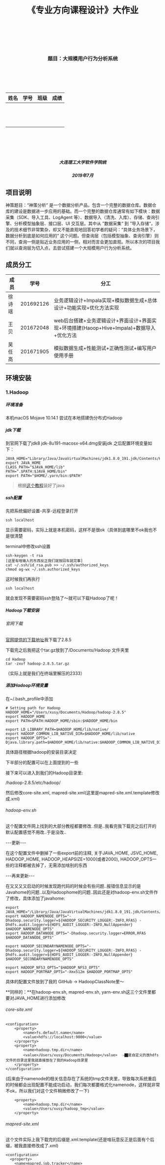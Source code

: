 <br><br><br><br><br><br>

<h1  align=center>《专业方向课程设计》大作业</h1>



<br><br><br><br><br>

<h3  align=center>题目：大规模用户行为分析系统</h3>



<br><br><br><br>



| 姓名  | 学号  | 班级  | 成绩  |
| ----- | ----- | ----- | ----- |
| <br>  | <br/> | <br/> | <br/> |
| <br/> | <br/> | <br/> | <br/> |
| <br/> | <br/> | <br/> | <br/> |

 

<br><br><br><br>



 



<h5  align=center>大连理工大学软件学院统</h5>

<h5  align=center>2019年7月</h5>

## 项目说明

神策题目：“神策分析” 是一个数据分析产品，包含一个完整的数据仓库。数据仓库的建设是数据进一步应用的基础。而一个完整的数据仓库通常有如下模块：数据采集（SDK、导入工具、LogAgent 等）、数据导入（清洗、入库）、存储、查询引擎、分析模型抽象层、接口层、UI 交互层。其中从 ”数据采集“ 到 ”导入存储“，涉及的技术细节非常繁杂，却又不能直观地回答初学者的疑问：“具体业务场景下，数据分析到底是如何应用的“ 这个问题。但查询层（包括模型抽象、查询引擎）则不同，查询一侧是贴近业务应用的一侧，相对而言会更加直观。所以本次的项目我们就以查询层为切入点，去尝试搭建一个大规模用户行为分析系统。

## 成员分工

| 成员   | 学号      | 分工                                                         |
| ------ | --------- | ------------------------------------------------------------ |
| 徐诗瑶 | 201692126 | 业务逻辑设计+Impala实现+模拟数据生成+总体设计+功能实现+优化方法实现 |
| 王贝   | 201672048 | web后台搭建+业务逻辑设计+界面设计+界面实现+环境搭建(Haoop+Hive+Impala)+数据导入+优化方法 |
| 吴任高 | 201671905 | 模拟数据生成+性能测试+正确性测试+编写用户使用手册            |

## 环境安装

### 1.Hadoop 

##### 环境准备

本机macOS Mojave 10.14.1 尝试在本地搭建伪分布式Hadoop

##### jdk下载

到官网下载了jdk8 jdk-8u191-macosx-x64.dmg安装jdk 之后配置环境变量如下：
```
JAVA_HOME="Library/Java/JavaVirtualMachines/jdk1.8.0_191.jdk/Contents/Home"
export JAVA_HOME
CLASS_PATH="$JAVA_HOME/lib"
PATH=".$PATH:$JAVA_HOME/bin"
export PATH="$HOME/.yarn/bin:$PATH"
```

> 根据[这个教程](https://zhuanlan.zhihu.com/p/31162356)装好了java

##### ssh配置

先把系统偏好设置-共享-远程登录打开
```
ssh localhost
```
显示需要密码，实际上就是本机密码，这样不是很ok（具体到底哪里不ok我也不是很清楚

terminal中修改ssh设置
```
ssh-keygen -t rsa
[这里有啥输入的东西反正我们就按回车就完事]
cat ~/.ssh/id_rsa.pub >> ~/.ssh/authorized_keys
chmod og-wx ~/.ssh.authorized_keys
```
这时候我们再执行
```
ssh localhost
```
就会发现不需要密码ssh登陆了～就可以下载Hadoop了呢！

##### Hadoop下载安装

###### 官网下载

[官网提供的下载地址](https://www.apache.org/dyn/closer.cgi/hadoop/common/hadoop-2.8.5/hadoop-2.8.5.tar.gz)我下载了2.8.5

下载完之后我把这个tar.gz放到了/Documents/Hadoop 文件夹里 
```
cd Hadoop
tar -zxvf hadoop-2.8.5.tar.gz
```
（实际上就是我们在终端里解压的2333）

##### 添加Hadoop环境变量

在~/.bash_profile中添加
```
# Setting path for Hadoop
HADOOP_HOME="/Users/xusy/Documents/Hadoop/hadoop-2.8.5"
export HADOOP_HOME
export PATH=$PATH:HADOOP_HOME/sbin:$HADOOP_HOME/bin

export LD_LIBRARY_PATH=$HADOOP_HOME/lib/native/
export HADOOP_COMMON_LIB_NATIVE_DIR=$HADOOP_HOME/lib/native
export HADOOP_OPTS="-Djava.library.path=$HADOOP_HOME/lib/native:$HADOOP_COMMON_LIB_NATIVE_DIR"
```
具体路径根据hadoop的安装目录决定

下半部分的配置可以在上面提到的一些

接下来可以进入到我们的Hadoop目录里:

/hadoop-2.8.5/etc/hadoop/

然后修改core-site.xml, mapred-site.xml(这里是mapred-site.xml.template修改成.xml)

###### hadoop-env.sh

这个配置文件网上找到的大部分教程都要修改..但是..我看完我下载完之后打开的默认配置感觉不用改..于是没改..

---更新---

在这个配置文件中删掉了一些export前的注释, 关于JAVA_HOME, JSVC_HOME, HADOOP_HOME, HADOOP_HEAPSIZE=1000(或者2000), HADOOP_OPTS一些的注释都被去掉了，无需添加啥别的东西


---再来更新---

在又又又又启动的时候发现跑代码的时候会有些问题..报错信息显示的是Javahome的问题..以及Hadoophome的问题..因此还是对hadoop-env.sh文件作了修改，具体添加了javahome:
```
export JAVA_HOME="/Library/Java/JavaVirtualMachines/jdk1.8.0_191.jdk/Contents/Home"
export HADOOP_NAMENODE_OPTS="-Dhadoop.security.logger=${HADOOP_SECURITY_LOGGER:-INFO,RFAS} -Dhdfs.audit.logger=${HDFS_AUDIT_LOGGER:-INFO,NullAppender} $HADOOP_NAMENODE_OPTS"
export HADOOP_DATANODE_OPTS="-Dhadoop.security.logger=ERROR,RFAS $HADOOP_DATANODE_OPTS"

export HADOOP_SECONDARYNAMENODE_OPTS="-Dhadoop.security.logger=${HADOOP_SECURITY_LOGGER:-INFO,RFAS} -Dhdfs.audit.logger=${HDFS_AUDIT_LOGGER:-INFO,NullAppender} $HADOOP_SECONDARYNAMENODE_OPTS"

export HADOOP_NFS3_OPTS="$HADOOP_NFS3_OPTS"
export HADOOP_PORTMAP_OPTS="-Xmx512m $HADOOP_PORTMAP_OPTS"
```
具体的配置文件放到了我的 GitHub -> HadoopClassNote里～


**同样的：**在hadoop-env.sh, mapred-env.sh, yarn-env.sh这三个文件里都要对JAVA_HOME进行添加修改

###### core-site.xml

```
<configuration>
	<property>
		<name>fs.default.name</name>
		<value>hdfs://localhost:9000</value>
	</property>
	<property>
		<name>hadoop.tmp.dir</name>
		<value>/Users/xusy/Documents/Hadoop</value>  👈🏿是自定义的放hdfs文件的目录这里我就直接放在了我的Hadoop目录里
	</property>
</configuration>
```

(后来由于namenode的相关信息存在了系统的tmp文件夹里，导致每次系统重启的时候都会出现配置不能成功启动，我们每次都要格式化namenode，这样就非常不ok，所以我们对这个文件稍微修改了一下)

```
	<property>
		<name>hadoop.tmp.dir</name>
		<value>/Users/xusy/hadoop_tmp</value> 
	</property>
```

###### mapred-site.xml

这个文件实际上我下载完的后缀是.xml.template(还是啥玩意反正是后面有个后缀，被我直接修改成了.xml)
```
<configuration>
  <property>
    <name>mapred.job.tracker</name>
    <value>localhost:9010</value>
  </property>
  <property>
    <name>mapreduce.framework.name</name>
    <value>yarn</value>
  </property>
</configuration>
```

###### hdfs-site.xml

```
<configuration>
	<!--伪分布式-->
	<property>
		<name>dfs.replication</name>
		<value>1</value>
	</property>
</configuration>
```
这里的变量dfs.replication指定了每个HDFS数据库的复制次数，通常为3，而我们要在本机建立一个伪分布式的DataNode所以这个值改成了1

为了保存hdfs的元数据和data相关文件，这里后来添加了property：
```
<configuration>
	<!--伪分布式-->
  <property>
    <name>dfs.namenode.name.dir</name>
    <value>/Users/xusy/Documents/Hadoop/dfs/name</value>
  </property>
  <property>
    <name>dfs.datanode.data.dir</name>
    <value>/Users/xusy/Documents/Hadoop/dfs/data</value>
  </property>
	<property>
		<name>dfs.replication</name>
		<value>1</value>
	</property>
  <property>
    <name>dfs.permissions</name>
    <value>false</value>
  </property>
</configuration>

```
###### yarn-site.xml

```
<configuration>
	<property>
		<name>yarn.nodemanager.aux-services</name>
		<value>mapreduce_shuffle</value>
	</property>

<!-- Site specific YARN configuration properties -->

<!-- 集群配置-->
  <!--      <property>
      <name>yarn.resourcemanager.hostname</name>
      <value>master</value>
      </property> -->

</configuration>
```
同样的稍微做了修改
```
<configuration>
	<property>
		<name>yarn.nodemanager.aux-services</name>
		<value>mapreduce_shuffle</value>
	</property>
  <property>
    <name>yarn.resourcemanager.resource-tracker.address</name>
    <value>localhost:8031</value>
  </property>
    <property>
    <name>yarn.resourcemanager.address</name>
    <value>localhost:8032</value>
  </property>
    <property>
    <name>yarn.resourcemanager.admin.address</name>
    <value>localhost:8033</value>
  </property>
    <property>
    <name>yarn.resourcemanager.scheduler.address</name>
    <value>localhost:8034</value>
  </property>
    <property>
    <name>yarn.resourcemanager.webapp.address</name>
    <value>localhost:8088</value>
  </property>
    <property>
    <name>yarn.log-aggregation-enable</name>
    <value>true</value>
  </property>
    <property>
    <name>yarn.log.server.url</name>
    <value>http://localhost:19888/jobhistory/logs/</value>
  </property>
<!-- Site specific YARN configuration properties -->

<!-- 集群配置-->
  <!--      <property>
      <name>yarn.resourcemanager.hostname</name>
      <value>master</value>
      </property> -->
</configuration>
```

###### log4j.properties

在具体跑代码的时候会有些WARNING(但实际上你的代码并没有什么问题..)因此我们要在log4j.properties文件后追加一行内容：
```
log4j.logger.org.apache.hadoop.util.NativeCodeLoader=ERROR
```

##### 启动Hadoop

> 每次操作的时候都要进入这个Hadoop文件夹哦（当然我觉得如果把这个添加到环境变量里会不会好点..我也不知道我瞎说的

终端进入到Hadoop的文件夹下
我这里的文件夹就是
```
/Users/xusy/Documents/Hadoop/hadoop-2.8.5
```
执行
```
./bin/hdfs namenode -format
```
格式化文件系统（对namenode进行初始化)（好像是只要初始化一次就好了就是最开始建系统的时候..之后如果每次启动你都初始化..那么是会有问题的！）

---
更新

---

在启动Hadoop，jps之后可能会出现你的namenode没起来的这个问题，这个时候就得格式化一下namenode，具体的话👇🏿

这里的namenode format的问题：由于namenode的信息是存在了系统的tmp文件夹下的，如果你到这里看的话是能看见这些的：

![tmp](/img/tmp.png)

每次启动的话tmp是会清空的，我也不知道咋回事反正，虽然我在core-site.xml文件里明明定义的是tmp存在了Hadoop文件夹下...但还是有这个问题..所以就重新在我的xusy用户下面新建了一个hadoop_tmp文件夹，把上面core-site.xml里存temp的那个文件夹路径改成了
```
	<property>
		<name>hadoop.tmp.dir</name>
		<value>/Users/xusy/hadoop_tmp</value> 
```
然后重新format就可以了..不知道再重新启动我的电脑的时候还会不会有这个问题..如果有那就再更新一下..		


接下来启动namenode & datanode （感觉就是启动dfs文件系统)
```
./sbin/start-dfs.sh
```
中间会有一个询问yes/no的我们输入yes就好了..
启动yarn
```
./sbin/start-yarn.sh
```
启动日志管理log的histroyserver 
```
./mr-jobhistory-daemon.sh start historyserver
```
👆🏿输入了这个命令就可以在jps里看见JobHistoryServer了

当然以上的命令都是在hadoop-2.8.5下面运行的

想要关闭的话..
```
./sbin/stop-all.sh
# stop-dfs.sh stop-yarn.sh
```

查看当前的hadoop运行情况:
```
xushiyaodeMacBook-Pro:sbin xusy$ jps
39696 SecondaryNameNode
39809 ResourceManager
49810 JobHistoryServer
39891 NodeManager
39507 NameNode
69306 
39595 DataNode
73471 Jps
```
测试一下我们能不能进入到overview界面呢！

NameNode - http://localhost:50070

ps:这里有一个Hadoop2和Hadoop3对应端口修改的表在下面：

NameNode端口

| Hadoop2 | Hadoop3 |
| ------: | ------: |
|   50470 |    9871 |
|   50070 |    9870 |
|    8020 |    9820 |

Secondary NN端口

| Hadoop2 | Hadoop3 |
| ------: | ------: |
|   50091 |    9869 |
|   50090 |    9868 |

DataNode端口

| Hadoop2 | Hadoop3 |
| ------: | ------: |
|   50020 |    9867 |
|   50010 |    9866 |
|   50475 |    9865 |
|   50075 |    9864 |

##### 继续启动！！！

由于我们刚刚到配置..这里的namenode1对应的就是我们本机localhost啦～(所以下面的web查看正常输入的URL应该是namenode1+端口的)

overview查看！

查看HDFS：

http://localhost:50070

查看YARN：

http://localhost:8088

查看MR启动JobHistory Server(这里暂时出了问题..让我研究一下..)

http://localhost:19888

### 2. Hive

一、安装 **MySQL**

1. 上传MySQL在线安装源的配置文件

用WinSCP（root账号连接）CentOS服务器

将mysql-community.repo 文件上传到 /etc/yum.repos.d/ 目录

将RPM-GPG-KEY-mysql 文件上传到 /etc/pki/rpm-gpg/ 目录

 

2. 更新yum源并安装mysql server（默认同时会安装mysql client）

> yum repolist

> yum install mysql-server

 

3. 查看MySQL各组件是否成功安装

> rpm -qa | grep mysql

![img](http://ww1.sinaimg.cn/large/006tNc79ly1g4lo4au6h4j308j01ngm8.jpg) 

 

 

二、配置**MySQL**

1. 启动MySQL Server并查看其状态

> systemctl start mysqld

> systemctl status mysqld

![img](http://ww4.sinaimg.cn/large/006tNc79ly1g4lo815xcsj30dz028gmn.jpg)、

2. 查看MySQL版本

> mysql -V

![img](http://ww2.sinaimg.cn/large/006tNc79ly1g4lo83tyhbj30dz00mweq.jpg) 

 

3. 连接MySQL，默认root密码为空

> mysql -u root   (这个命令不好用，用 mysql -u root -p )

> mysql> s

这里如果使用 > myswl -u root 会报以下错误

> ERROR 1044 (42000): Access denied for user ''@'localhost' to database 'mysql' 

4. 查看数据库

> mysql> show databases; （注意：必须以分号结尾，否则会出现续行输入符“>”）

 

5. 创建hive元数据数据库（metastore）

> mysql> create database hive; 

![img](http://ww4.sinaimg.cn/large/006tNc79ly1g4lo9qcxrpj308o04z0tu.jpg) 

 

6. 创建用户hive，密码是123456

> mysql> CREATE USER 'hive'@'%' IDENTIFIED BY '123456';

注意：删除用户是DROP USER命令 

 

7. 授权用户hadoop拥有数据库hive的所有权限

mysql> GRANT ALL PRIVILEGES ON hive.* TO 'hive'@'%' WITH GRANT OPTION;

 

8. 查看新建的MySQL用户（数据库名：mysql，表名：user）

> mysql> select host,user,password from mysql.user;

![img](http://ww1.sinaimg.cn/large/006tNc79ly1g4lo9tbz18j30dz04imyu.jpg) 

 

9. 删除空用户记录，如果没做这一步，新建的hive用户将无法登录，后续无法启动hive客户端

> mysql> delete from mysql.user where user='';

 

10. 刷新系统授权表（不用重启mysql服务）

> mysql> flush privileges; 

 

11. 测试hive用户登录

> mysql -u hive -p

> Enter password：123456



**三、安装和配置hive**

1. 下载hive

> Wget https://mirrors.tuna.tsinghua.edu.cn/apache/hive/hive-2.3.5/apache-hive-2.3.5-bin.tar.gz

2. 解压hive-1.1.0-cdh5.12.1.tar.gz到/home/hadoop

> $ tar zxvf apache-hive-2.3.5-bin.tar.gz

 

3. 在.bash_profile文件中添加hive环境变量

> export HIVE_HOME=/home/hadoop/hive-1.1.0-cdh5.12.1

> export PATH=$HIVE_HOME/bin:$PATH

4. 使上述设置生效

   > $ source .bash_profile

 

5. 编辑$HIVE_HOME/conf/hive-env.sh文件，在末尾添加HADOOP_HOME变量

> cd $HIVE_HOME/conf

> cp hive-env.sh.template hive-env.sh	（默认不存在，可从模板文件复制）

> vi hive-env.sh

> HADOOP_HOME=/root/Hadoop/hadoop-2.8.5

 

6. 新建$HIVE_HOME/conf/hive-site.xml文件

```xml
<?xml version="1.0" encoding="UTF-8" standalone="no"?>
<?xml-stylesheet type="text/xsl" href="configuration.xsl"?>
<configuration>
        <property>
                <name>javax.jdo.option.ConnectionDriverName</name>
                <value>com.mysql.jdbc.Driver</value>
        </property>
        <property>
                <name>javax.jdo.option.ConnectionURL</name>
                <value>jdbc:mysql://localhost:3306/hive</value>
        </property>
        <property>
                <name>javax.jdo.option.ConnectionUserName</name>
                <value>hive</value>
        </property>
        <property>
                <name>javax.jdo.option.ConnectionPassword</name>
                <value>123456</value>
        </property>

		<property>
				<name>hive.metastore.warehouse.dir</name>
				<value>/hive/warehouse</value>
		</property>
		<property>
				<name>hive.exec.scratchdir</name>
				<value>/hive/tmp </value>
		</property>
        <property>
                <name>hive.metastore.schema.verification</name>
                <value>false</value>
        </property>
</configuration>
```



 

7. 在HDFS上创建数据仓库目录（用于存放hive数据文件）和临时目录

> hdfs dfs -mkdir -p /hive/warehouse /hive/tmp

 

8. 下载mysql连接驱动，下载地址：https://dev.mysql.com/downloads/connector/j/

![img](file:////var/folders/nm/nfxnvn057nq5rsjjdhz11rsw0000gn/T/com.kingsoft.wpsoffice.mac/wps-bellick/ksohtml/wpsJYMEDH.png) 

	下载文件(.tar.gz)解压后，将其中的mysql-connector-java-8.0.13.jar文件上传到 $HIVE_HOME/lib目录下

 


9. 启动hive

> hive

10. 查看hive数据库 （注意：命令以分号结尾）

> hive> show databases;

![img](file:////var/folders/nm/nfxnvn057nq5rsjjdhz11rsw0000gn/T/com.kingsoft.wpsoffice.mac/wps-bellick/ksohtml/wpsY2lKug.jpg) 

default是默认数据库

11. 退出hive

> hive> quit;

##### Hive> Show databases; 报错

> hive> show databases;
> FAILED: SemanticException org.apache.hadoop.hive.ql.metadata.HiveException: org.apache.hadoop.hive.ql.metadata.HiveException: MetaException(message:Hive metastore database is not initialized. Please use schematool (e.g. ./schematool -initSchema -dbType ...) to create the schema. If needed, don't forget to include the option to auto-create the underlying database in your JDBC connection string (e.g. ?createDatabaseIfNotExist=true for mysql))



在HIVE_HOME/conf/hive-site.xml 中添加如下配置

```
<property>
<name>datanucleus.schema.autoCreateAll</name>
<value>true</value>
</property>
```

### 3. Impala 

1. 先去http://archive.cloudera.com/beta/impala-kudu/redhat/7/x86_64/impala-kudu/0/RPMS/x86_64/下载所需的包
2. 依次安装这些包

```shell
rpm -ivh bigtop-utils-xxx.rpm
rpm -ivh impala-xxx.rpm
rpm -ivh impala-xxx.rpm
rpm -ivh impala-xxx.rpm
rpm -ivh impala-xxx.rpm
rpm -ivh impala-xxx.rpm
rpm -ivh impala-xxx.rpm
rpm -ivh impala-xxx.rpm
```

3. impala 配置

   3.1 添加hadoop安装目录下的core-site.xml,hdfs.xml 和 hive的hive-site.xml 到/etc/impala/conf 

   3.2 修改文件 /etc/default/bigtop-utils ，新增java_home路径；

   3.3 修改文件 /etc/default/impala，只需修改前两行，改为主节点的ip地址或者hostname, 若/etc/hosts文件配置了 127.0.0.1 localhost ，也可不做修改

   3.4 修改core-site.xml，新增以下几项:

   ```
   <property>
           <name>dfs.client.read.shortcircuit</name>
           <value>true</value>
   </property>
   <property>
           <name>dfs.client.read.shortcircuit.skip.checksum</name>
           <value>false</value>
   </property>
   <property>
           <name>dfs.datanode.hdfs-blocks-metadata.enabled</name>
           <value>true</value>
   </property>
   ```

   3.5 修改hdfs-site.xml，新增以下几项:

   ```xml
   <property>
           <name>dfs.datanode.hdfs-blocks-metadata.enabled</name>
           <value>true</value>
   </property>
   <property>
           <name>dfs.block.local-path-access.user</name>
           <value>impala</value>
   </property>
   <property>
           <name>dfs.client.file-block-storage-locations.timeout.millis</name>
           <value>60000</value>
   </property>
   ```

   3.6 权限配置

   > 1. sermod -G hdfs,hadoop impala
   > 2. groups impala

   3.7 创建impala在hdfs目录，赋予权限(单节点即可)：

   > 1.  hdfs dfs -mkdir /user/impala
   > 2.  hadoop fs -chown impala /user/impala*

4. 启动impala 之前，先启动hadoop ,hiveserver2的服务(若配置了，否则启动hiveserver服务)

5. 启动impala服务,  主机节点即可，从机可以不启动impala-server服务,所示的ip为刚才配置文件所配的ip或者为ip对应的 hostname，未修改则为127.0.0.1：

   ```shell
   [root@master run]# service impala-state-store restart --kudu_master_hosts=192.168.174.132:7051
   Stopped Impala State Store Server:                         [  确定  ]
   Started Impala State Store Server (statestored):           [  确定  ]
   [root@master run]# service impala-catalog restart --kudu_master_hosts=192.168.174.132:7051
   Stopped Impala Catalog Server:                             [  确定  ]
   Started Impala Catalog Server (catalogd) :                 [  确定  ]
   [root@master run]# service impala-server restart --kudu_master_hosts=192.168.174.132:7051
   Stopped Impala Server:                                     [  确定  ]
   Started Impala Server (impalad):                           [  确定  ]
   [root@master run]# 
   ```

6. 启动 impala-shell

> 基于 https://blog.csdn.net/qq_41792743/article/details/87979146

## 需求分析

1. 事件分析

   * 用户在产品上的行为我们定义为事件，它是用户行为的一个专业描述，用户在产品上的所有获得的程序反馈都可以抽象为事件进行采集。事件可以通过埋点、通过可视化圈选生效，此文档以埋点采集为主。当然，你可以自定义事件的名称、属性的名称以及个数
   * 分析单个事件随时间的变化趋势。
   * 根据事件的某个指标观察变化趋势
   * 根据用户属性或事件属性进行**分组对比**；

2. 漏斗分析

   * 漏斗模型主要用于分析一个多步骤过程中每一步的转化与流失情况。

   * 选择需要分析的日期

     用户可以选择需要分析的起始时间

   * 点击创建漏斗

     用户可以自己选择创建若干漏斗过程。

   * 漏斗图展示

     用户选择时间和漏斗后点击提交，系统会为用户画出漏斗图，图中标记出每个过程的用户数，相邻漏斗的面积对比即是该过程的转化率。

3. 留存分析

   * 用户选择分析的时间段

     用户可以自主选择分析的起止时间，粒度为日

   * 用户选择初始行为

     初始行为选择用户只触发一次的事件，比如“注册”、“上传头像”、“激活设备”等。

   * 用户选择后续行为

     后续行为选择你期望用户重复触发的事件，比如“阅读文章”、“发帖”、“购买”等。这种留存用于对比分析不同阶段开始使用产品的新用户的参与情况，从而评估产品迭代或运营策略调整的得失。

4. 功能展示

   * 用户通过网页表单选择功能需求
   * 后端接收网页传来的数据

5. 需求归约

6. 数据字典

## 数据导入

将数据文件拷贝到HDFS上，然后建立一张impala外部表，将外部表的存储位置，指向数据文件

![IMG_996067991597-1](http://ww1.sinaimg.cn/large/006tNc79ly1g53ojhwe48j31kw0r74qp.jpg)

1. 用scp将数据文件传到服务器

2. 在HDFS上建立存储数据的目录

   > su hdfs
   >
   > hdfs dfs -mkdir -p  /user/impala/data /user/impala/data/event_export /user/impala/data/user_export

3. 修改HDFS目录权限（如果需要）

   > hdfs dfs -chmod 777 /user/impala/data/event_export 

4. 将数据文件传到HDFS指定目录上

   > hdfs dfs -put /home/work/event_export/xxxxxx.xxx  /user/impala/data/event_export 

   >  hdfs dfs -put /home/work/user_export/xxxxxx.xxx  /user/impala/data/user_export 

5. 在impala-shell中建立外部表，并指向数据文件

   > Impala-shell > CREATE TABLE rawdata.event_export (
   >   event_id INT,
   >   month_id INT,
   >   week_id INT,
   >   user_id BIGINT,
   >   distinct_id STRING,
   >   time TIMESTAMP,
   >   day INT,
   >   event_bucket INT,
   >   _offset BIGINT,
   >   p__app_version STRING,
   >   ...
   > )
   > STORED AS TEXTFILE
   > LOCATION '/user/impala/data/event_export '

## 总体设计

#### 1. 事件分析

1. 用户选择时间段 

2. 用户选择事件（行为）-> 事件下拉框

3. 用户选择事件的展示指标 -> 指标下拉框（5个指标max）-> 指标通过字典映射到sql

4. 用户选择按某种指标分组

   3.1 展示指标：总次数、总人数、去重人数、人均次数、平均事件时长、
   4.1 分组指标：广告系列来源 -> 来源分析可帮助用户进行广告投放、是否首次访问

#### 2. 漏斗分析

漏斗流程：

🌰：点击忘记密码id=5 -> 找回密码-获取验证码id=19 -> 找回密码-重置密码id=28 -> 提交新密码id=1

1. 用户选择需要查询过滤的年，月
2. 用户按顺序选择需要过滤的流程（4步）
3. 返回本月中对应流程的人数和转化比例

#### 3. 留存分析

1. 用户选择时间段

2. 用户初始行为

3. 用户选择后续行为

4. 展示时间段内7天留存的结果分析：总人数，1天之内比例，第二天比例...第七天比例

   4.1返回的结构是一张从from_time到to_time这么多行，每行元素是总人数，1天，2天...第七天比例 这么多列的表

## 界面设计

按照神策的文档，我们实现了一个阉割版的界面

* 对于事件分析，我们允许用户选择
  * 事件的时间区间
  * 分析指标
  * 分组展示方式

![](http://ww1.sinaimg.cn/large/006tNc79ly1g50gaf712xj30vq0a0mye.jpg)

* 对于留存分析，用户可以选择
  * 事件起止日期
  * 用户初始行为
  * 用户后续行为

![](http://ww1.sinaimg.cn/large/006tNc79ly1g50gaqm0v0j30vq08i75d.jpg)

* 对于漏斗分析，用户可以选择
  * 年份
  * 月份
  * 构成漏斗的行为 X 4

![](http://ww2.sinaimg.cn/large/006tNc79ly1g50g9yya1gj30vq0fxdgv.jpg)

## 功能实现

我们基于impyla 包实现用Python连接impala，在Python中编辑impala-SQL语句，通过远程提交查询请求来使impala做出响应。

#### 1. 事件分析

#### 2. 漏斗分析

#### 3. 留存分析

1. 用户在页面选择

   * 时间段( yyyy-mm-dd,yyyy-mm—dd) 

   * 初始事件 ： event-id 
   * 后续事件: event-id

2. 我们首先要将字符串的时间格式转换成UnixTimestamp

```python
from_time += " 00:00:00"
    to_time += " 00:00:00"
    from_time = time.strptime(from_time, "%Y-%m-%d %H:%M:%S")
    from_day = str(int(time.mktime(from_time) // 86400))
    to_time = time.strptime(to_time, "%Y-%m-%d %H:%M:%S")
    to_day = str(int(time.mktime(to_time) // 86400))
```

3. 在表中查询所有在规定时间段内进行过初始事件的用户，并为他们创建一个临时表user_init_event

```python
"with user_init_event " \
                    "as (select user_id, day as init_day " \
                    "from event_export_partition_parquet_g7 " \
                    "where event_id = "+ event_init +" and day >= "+from_day+" and day <= "+to_day+" ),"
```

4. 将事件表和user_init_event表按照user_id  join，并筛选出其中事件为后续事件并且后续事件和初始事件的时间间隔在0-7天，把这些用户的id,发生初始事件的时间，时间间隔 存到临时表 user_cohort 中。

```python
"user_cohort as( " \
                    "select e.user_id,i.init_day,(e.day-i.init_day) as cohort_day " \
                    "from event_export_partition_parquet_g7 e LEFT JOIN user_init_event i on e.user_id = i.user_id " \
                    "where e.event_id = "+ event_remain+ " and (e.day-i.init_day)<7 and (e.day-i.init_day)>=0 " 
      							"group by user_id,cohort_day,i.init_day)" \
```

5. 在user_cohort表中 ，按照初始事件的时间 和 留存时间分组 并以初始时间和留存时间排序，计算每组中的人数。

```python
"select count(*),cohort_day,init_day from user_cohort group by init_day,cohort_day order by init_day,cohort_day"
```

6. 总的函数

```sql
def remain2(from_time,to_time,event_init,event_remain):
    from_time += " 00:00:00"
    to_time += " 00:00:00"
    from_time = time.strptime(from_time, "%Y-%m-%d %H:%M:%S")
    from_day = str(int(time.mktime(from_time) // 86400))
    to_time = time.strptime(to_time, "%Y-%m-%d %H:%M:%S")
    to_day = str(int(time.mktime(to_time) // 86400))

    cur.execute("use rawdata")
    create_string = "with user_init_event " \
                    "as (select user_id, day as init_day " \
                    "from event_export_partition_parquet_g7 " \
                    "where event_id = "+ event_init +" and day >= "+from_day+" and day <= "+to_day+" )," \
                    "user_cohort as( " \
                    "select e.user_id,i.init_day,(e.day-i.init_day) as cohort_day " \
                    "from event_export_partition_parquet_g7 e LEFT JOIN user_init_event i on e.user_id = i.user_id " \
                    "where e.event_id = "+ event_remain+ " and (e.day-i.init_day)<7 and (e.day-i.init_day)>=0 " \
                    "group by user_id,cohort_day,i.init_day)" \
                    "select count(*),cohort_day,init_day from user_cohort group by init_day,cohort_day order by init_day,cohort_day"

    start = datetime.datetime.now()
    cur.execute(create_string)
    res = cur.fetchall()
    end = datetime.datetime.now()

    print(res)
    print(end - start)
```

4. web后端

   为了方便展示，我们采用web页面的方式向用户提供服务。用户可以在网页上进行设置以选择自己需要的服务形式。

   具体实现方法为基于Django模板引擎的Python方法。我们为用户创建funnel,event,remain三个页面。分别对应漏斗分析，事件分析，留存分析。用户在地址栏输入相应URL，用户输入作为POST报文内容传至后端，后端根据url将路由分发到相应的处理模块。处理模块处理用户POST报文中的参数信息。并将这些信息作为参数调用相应的查询方法发送到impala服务器以获得正确的查询结果。

   ![屏幕快照 2019-07-18 上午9.34.28](http://ww2.sinaimg.cn/large/006tNc79ly1g53qpm3l2gj30zs0kt4qp.jpg)

5. 可视化。

   漏斗图和事件分析的图表通过pyecharts绘制。调用pyecharts包里的Line绘制折线图，Funnel绘制漏斗图，

   ![funnel](http://ww2.sinaimg.cn/large/006tNc79ly1g53qsvhlpzj31980lgdhf.jpg)

   ![event](http://ww4.sinaimg.cn/large/006tNc79ly1g53qthixy0j31880mjdii.jpg)

## 优化方法

1. 存储方式

   将TEXT数据转换成Parquet存储

2. 分区

   将数据按照 (day, event_bucket )分区

> create table rawdata.parquet_partiton(
>
> xxx
>
>  ) 
>
> select ( xxxx ,day, event_bucket) from xxx
>
>  stored as parquet 
>
> partitoned by(day,event_bucket)

3. 在SQL语句中，时间维度上的筛选我们尽量在用day 来作为查询条件，以提高查询效率。

## 模拟数据生成

## 正确性测试

## 性能测试

